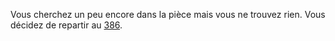 Vous cherchez un peu encore dans la pièce mais vous ne trouvez rien. Vous décidez de repartir au [386](386).
